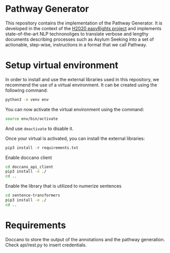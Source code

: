 # Pathway Generator 

This repository contains the implementation of the Pathway Generator. It is developed in the context of the [H2020 easyRights project](https://www.easyrights.eu/) and implements state-of-the-art NLP technonoliges to translate verbose and lengthy documents describing processes such as Asylum Seeking into a set of actionable, step-wise, instructions in a format that we call Pathway.

# Setup virtual environment

In order to install and use the external libraries used in this repository, we recommend the use of a virtual environment.
It can be created using the following command:

```bash
python3 -m venv env
```

You can now activate the virtual environment using the command:

```bash
source env/bin/activate
```

And use ```deactivate``` to disable it.

Once your virtual is activated, you can install the external libraries:

```python
pip3 install -r requirements.txt
```

Enable doccano client
```bash
cd doccano_api_client
pip3 install -e ./
cd ..
```

Enable the library that is utilized to numerize sentences
```bash
cd sentence-transformers
pip3 install -e ./
cd ..
```

# Requirements
Doccano to store the output of the annotations and the pathway generation. Check api/rest.py to insert credentials.
